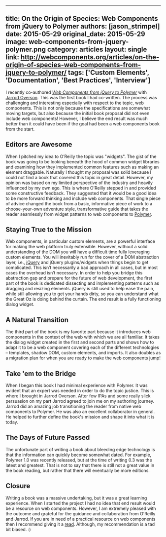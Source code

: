 <!-- Remove link when beta is released -->
---
title: On the Origin of Species: Web Components from jQuery to Polymer
authors: [jason_strimpel]
date: 2015-05-29
original_date: 2015-05-29
image: web-components-from-jquery-polymer.png
category: articles
layout: single
link: http://webcomponents.org/articles/on-the-origin-of-species-web-components-from-jquery-to-polymer/
tags: ['Custom Elements', 'Documentation', 'Best Practices', 'Interview']
---

I recently co-authored [*Web Components from jQuery to Polymer*](http://shop.oreilly.com/product/0636920032922.do)
with [Jarrod Overson](https://twitter.com/jsoverson). This was the first book I had co-written.
The process was challenging and interesting especially with respect to the topic,
web components. This is not only because the specifications are somewhat moving targets, but also because
the initial book proposal did not even include web components! However, I believe the end result was much
better than it could have been if the goal had been a web components book from the start.

<!-- Excerpt -->

## Editors are Awesome
When I pitched my idea to O’Reilly the topic was "widgets". The gist of the book was going to be looking
beneath the hood of common widget libraries and examining how they implemented common features such as
making an element draggable. Naturally I thought my proposal was solid because I could not find a book
that covered this topic in great detail. However, my opinion was based on my limited perspective of the
industry and heavily influenced by my own ego. This is where O’Reilly stepped in and provided some
constructive feedback. They suggested that it would be a good idea to be more forward thinking and
include web components. That single piece of advice changed the book from a basic, informative piece of
work to a choose-your-own adventure style, transformative guide that takes the reader seamlessly from
widget patterns to web components to [Polymer](https://www.polymer-project.org).

## Staying True to the Mission
Web components, in particular custom elements, are a powerful interface for making the web platform
truly extensible. However, without a solid understanding of the DOM you will have a difficult time
fully leveraging custom elements. You will inevitably run for the cover of a DOM abstraction layer, i.e.,
[jQuery](https://jquery.com/) and jQuery plugins/widgets when things begin to get complicated.
This isn’t necessarily a bad approach in all cases, but in most cases the overhead isn’t necessary.
In order to help you bridge this abstraction gap and prepare for the future of web development, the
first part of the book is dedicated dissecting and implementing patterns such as dragging and resizing
elements. jQuery is still used to help ease the pain, while still allowing you to get your hands dirty,
so you can understand what the Great Oz is doing behind the curtain. The end result is a fully functioning
dialog widget.

## A Natural Transition
The third part of the book is my favorite part because it introduces web components in the context of the
web with which we are all familiar. It takes the dialog widget created in the first and second parts and
shows how to adapt it to be a web component covering each of the different technologies – templates, shadow DOM, custom
elements, and imports. It also doubles as a migration plan for when you are ready to make the web components jump!

## Take 'em to the Bridge
When I began this book I had minimal experience with Polymer. It was evident that an expert was needed in order
to do the topic justice. This is where I brought in Jarrod Overson. After few IPAs and some really slick persuasion
on my part Jarrod agreed to join me on my authoring journey. Jarrod did an amazing job transitioning the reader
from native web components to Polymer. He was also an excellent collaborator in general. He helped to further
define the book's mission and shape it into what it is today.

## The Days of Future Passed
The unfortunate part of writing a book about bleeding edge technology is that the information can quickly
become somewhat dated. For example, Polymer 1.0 was recently released, but at the time of writing 0.3 was the
latest and greatest. That is not to say that there is still not a great value in the book reading, but rather
that there will eventually be more editions.

## Closure
Writing a book was a massive undertaking, but it was a great learning experience. When I started the project
I had no idea that end result would be a resource on web components. However, I am extremely pleased with the
outcome and grateful for the guidance and collaboration from O'Reilly and Jarrod. If you are in need of a
practical resource on web components then I recommend giving it a
[read](http://shop.oreilly.com/product/0636920032922.do). Although, my recommendation is a tad bit biased. :)

